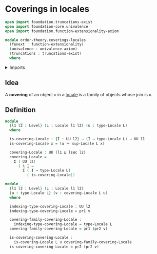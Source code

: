 # Coverings in locales

```agda
open import foundation.truncations-exist
open import foundation-core.univalence
open import foundation.function-extensionality-axiom

module order-theory.coverings-locales
  (funext : function-extensionality)
  (univalence : univalence-axiom)
  (truncations : truncations-exist)
  where
```

<details><summary>Imports</summary>

```agda
open import foundation.dependent-pair-types
open import foundation.identity-types funext
open import foundation.universe-levels

open import order-theory.locales funext univalence truncations
```

</details>

## Idea

A **covering** of an object `u` in a [locale](order-theory.locales.md) is a
family of objects whose join is `u`.

## Definition

```agda
module _
  {l1 l2 : Level} (L : Locale l1 l2) (u : type-Locale L)
  where

  is-covering-Locale : {I : UU l2} → (I → type-Locale L) → UU l1
  is-covering-Locale x = (u ＝ sup-Locale L x)

  covering-Locale : UU (l1 ⊔ lsuc l2)
  covering-Locale =
    Σ ( UU l2)
      ( λ I →
        Σ ( I → type-Locale L)
          ( is-covering-Locale))

module _
  {l1 l2 : Level} (L : Locale l1 l2)
  {u : type-Locale L} (v : covering-Locale L u)
  where

  indexing-type-covering-Locale : UU l2
  indexing-type-covering-Locale = pr1 v

  covering-family-covering-Locale :
    indexing-type-covering-Locale → type-Locale L
  covering-family-covering-Locale = pr1 (pr2 v)

  is-covering-covering-Locale :
    is-covering-Locale L u covering-family-covering-Locale
  is-covering-covering-Locale = pr2 (pr2 v)
```
